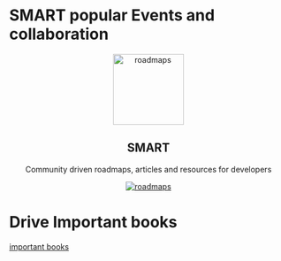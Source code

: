 # SMART popular Events and collaboration
<p align="center">
   <a href="https://www.facebook.com/Sohaguniversity2020/">
    	<img src="https://scontent.fcai21-3.fna.fbcdn.net/v/t1.6435-9/79454425_689540278120187_8927846499837018112_n.jpg?_nc_cat=100&ccb=1-5&_nc_sid=09cbfe&_nc_ohc=FgPnV8D4SPoAX_spsja&_nc_ht=scontent.fcai21-3.fna&oh=00_AT9SRnJgxWutTRfoOC2sPeKk6M_yo4pQ2r0Mxou__6mliw&oe=61E44802" height="128" alt="roadmaps" />
    </a>
<!--   <img src="" height="128"> -->
  <h2 align="center">SMART</h2>
  <p align="center">Community driven roadmaps, articles and resources for developers<p>
  <p align="center">
    <a href="https://www.facebook.com/Sohaguniversity2020/">
    	<img src="https://scontent.fcai21-4.fna.fbcdn.net/v/t1.6435-9/s960x960/77059367_689540794786802_4581201306928021504_n.jpg?_nc_cat=109&ccb=1-5&_nc_sid=e3f864&_nc_ohc=IH76BJBaS0kAX8kW_NB&_nc_ht=scontent.fcai21-4.fna&oh=00_AT_72VqYlUrFUMVzVhuDtFm1c1XjUmQ-q8raHPWh6GYfTw&oe=61E6EA7E" alt="roadmaps" />
    </a>
  </p>
</p>

# Drive Important books
[important books](https://drive.google.com/drive/folders/1rW7t8bwTi8WSO-ZV5utqYvh3ZaTRsNlW?usp=sharing)

